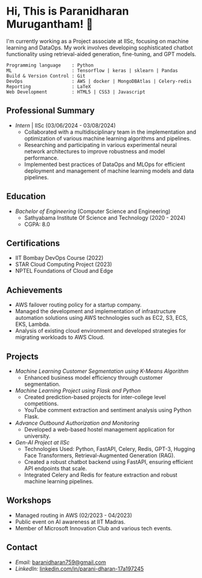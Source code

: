# Hi, This is Paranidharan Murugantham! 👋

I'm currently working as a Project associate at IISc, focusing on machine learning and DataOps. My work involves developing sophisticated chatbot functionality using retrieval-aided generation, fine-tuning, and GPT models. 


```
Programming language    : Python
ML                      : Tensorflow | keras | sklearn | Pandas
Build & Version Control : Git 
DevOps                  : AWS | docker | MongoDBAtlas | Celery-redis
Reporting               : LaTeX
Web Development         : HTML5 | CSS3 | Javascript
```

## Professional Summary
- *Intern* | IISc (03/06/2024 - 03/08/2024)
  - Collaborated with a multidisciplinary team in the implementation and optimization of various machine learning algorithms and pipelines.
  - Researching and participating in various experimental neural network architectures to improve robustness and model performance.
  - Implemented best practices of DataOps and MLOps for efficient deployment and management of machine learning models and data pipelines.

## Education
- *Bachelor of Engineering* (Computer Science and Engineering)
  - Sathyabama Institute Of Science and Technology (2020 - 2024)
  - CGPA: 8.0

## Certifications
- IIT Bombay DevOps Course (2022)
- STAR Cloud Computing Project (2023)
- NPTEL Foundations of Cloud and Edge

## Achievements
- AWS failover routing policy for a startup company.
- Managed the development and implementation of infrastructure automation solutions using AWS technologies such as EC2, S3, ECS, EKS, Lambda.
- Analysis of existing cloud environment and developed strategies for migrating workloads to AWS Cloud.

## Projects
- *Machine Learning Customer Segmentation using K-Means Algorithm*
  - Enhanced business model efficiency through customer segmentation.
- *Machine Learning Project using Flask and Python*
  - Created prediction-based projects for inter-college level competitions.
  - YouTube comment extraction and sentiment analysis using Python Flask.
- *Advance Outbound Authorization and Monitoring*
  - Developed a web-based hostel management application for university.
- *Gen-AI Project at IISc*
  - Technologies Used: Python, FastAPI, Celery, Redis, GPT-3, Hugging Face Transformers, Retrieval-Augmented Generation (RAG).
  - Created a robust chatbot backend using FastAPI, ensuring efficient API endpoints that scale.
  - Integrated Celery and Redis for feature extraction and robust machine learning pipelines.

## Workshops
- Managed routing in AWS (02/2023 - 04/2023)
- Public event on AI awareness at IIT Madras.
- Member of Microsoft Innovation Club and various tech events.

## Contact
- *Email:* [baranidharan759@gmail.com](mailto:baranidharan759@gmail.com)
- *LinkedIn:* [linkedin.com/in/parani-dharan-17a197245](http://www.linkedin.com/in/parani-dharan-17a197245)

